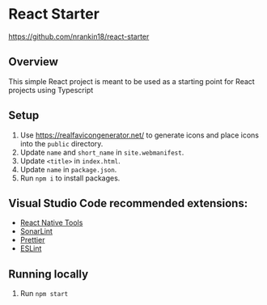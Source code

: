 # React Starter

https://github.com/nrankin18/react-starter

## Overview

This simple React project is meant to be used as a starting point for React projects using Typescript

## Setup

1. Use https://realfavicongenerator.net/ to generate icons and place icons into the `public` directory.
1. Update `name` and `short_name` in `site.webmanifest`.
1. Update `<title>` in `index.html`.
1. Update `name` in `package.json`.
1. Run `npm i` to install packages.

## Visual Studio Code recommended extensions:

- [React Native Tools](https://marketplace.visualstudio.com/items?itemName=msjsdiag.vscode-react-native)
- [SonarLint](https://marketplace.visualstudio.com/items?itemName=SonarSource.sonarlint-vscode)
- [Prettier](https://marketplace.visualstudio.com/items?itemName=esbenp.prettier-vscode)
- [ESLint](https://marketplace.visualstudio.com/items?itemName=dbaeumer.vscode-eslint)

## Running locally

1. Run `npm start`

